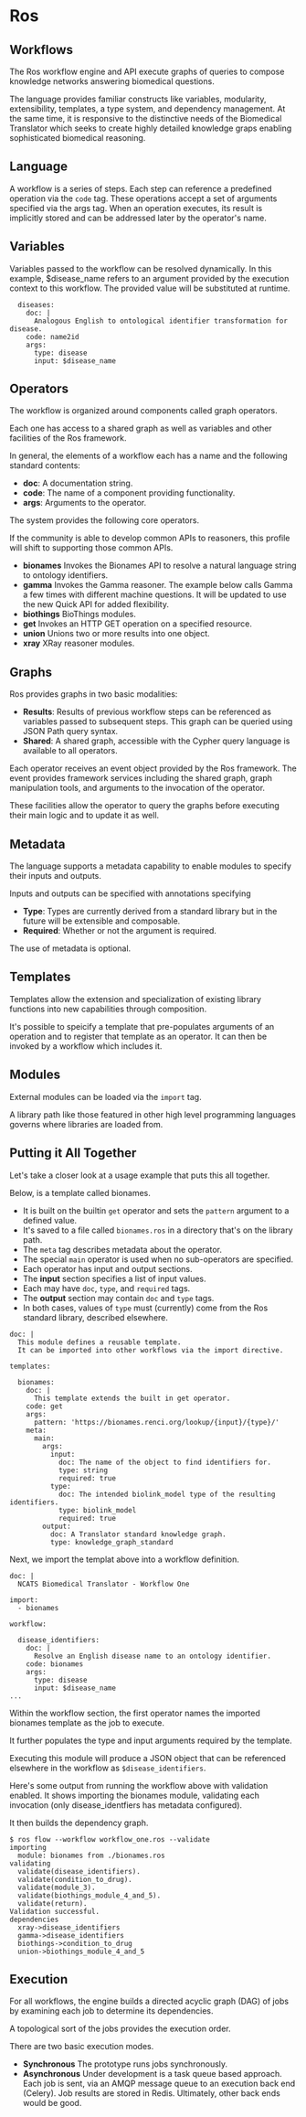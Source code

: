 # Ros

## Workflows

The Ros workflow engine and API execute graphs of queries to compose knowledge networks answering biomedical questions.

The language provides familiar constructs like variables, modularity, extensibility, templates, a type system, and dependency management. At the same time, it is responsive to the distinctive needs of the Biomedical Translator which seeks to create highly detailed knowledge graps enabling sophisticated biomedical reasoning.

## Language

A workflow is a series of steps.
Each step can reference a predefined operation via the `code` tag.
These operations accept a set of arguments specified via the args tag.
When an operation executes, its result is implicitly stored and can be addressed later by the operator's name.

## Variables

Variables passed to the workflow can be resolved dynamically. In this example, $disease_name refers to an argument provided by the execution context to this workflow. The provided value will be substituted at runtime.

```
  diseases:
    doc: |
      Analogous English to ontological identifier transformation for disease.
    code: name2id
    args:
      type: disease
      input: $disease_name
```

## Operators

The workflow is organized around components called graph operators.

Each one has access to a shared graph as well as variables and other facilities of the Ros framework.

In general, the elements of a workflow each has a name and the following standard contents:

* **doc**: A documentation string.
* **code**: The name of a component providing functionality.
* **args**: Arguments to the operator.

The system provides the following core operators.

If the community is able to develop common APIs to reasoners, this profile will shift to supporting those common APIs.

* **bionames** Invokes the Bionames API to resolve a natural language string to ontology identifiers.
* **gamma** Invokes the Gamma reasoner. The example below calls Gamma a few times with different machine questions. It will be updated to use the new Quick API for added flexibility.
* **biothings** BioThings modules.
* **get** Invokes an HTTP GET operation on a specified resource.
* **union** Unions two or more results into one object.
* **xray** XRay reasoner modules.

## Graphs

Ros provides graphs in two basic modalities:

* **Results**: Results of previous workflow steps can be referenced as variables passed to subsequent steps. This graph can be queried using JSON Path query syntax.
* **Shared**: A shared graph, accessible with the Cypher query language is available to all operators.

Each operator receives an event object provided by the Ros framework. The event provides framework services including the shared graph, graph manipulation tools, and arguments to the invocation of the operator.

These facilities allow the operator to query the graphs before executing their main logic and to update it as well.

## Metadata

The language supports a metadata capability to enable modules to specify their inputs and outputs.

Inputs and outputs can be specified with annotations specifying

* **Type**: Types are currently derived from a standard library but in the future will be extensible and composable.
* **Required**: Whether or not the argument is required.

The use of metadata is optional.

## Templates

Templates allow the extension and specialization of existing library functions into new capabilities through composition.

It's possible to speicify a template that pre-populates arguments of an operation and to register that template as an operator. It can then be invoked by a workflow which includes it.

## Modules

External modules can be loaded via the `import` tag.

A library path like those featured in other high level programming languages governs where libraries are loaded from.

## Putting it All Together

Let's take a closer look at a usage example that puts this all together.

Below, is a template called bionames.

* It is built on the builtin `get` operator and sets the `pattern` argument to a defined value.
* It's saved to a file called `bionames.ros` in a directory that's on the library path.
* The `meta` tag describes metadata about the operator.
* The special `main` operator is used when no sub-operators are specified.
* Each operator has input and output sections.
* The **input** section specifies a list of input values.
* Each may have `doc`, `type`, and `required` tags.
* The **output** section may contain `doc` and `type` tags.
* In both cases, values of `type` must (currently) come from the Ros standard library, described elsewhere.

```
doc: |
  This module defines a reusable template.
  It can be imported into other workflows via the import directive.

templates:

  bionames:
    doc: |
      This template extends the built in get operator.
    code: get
    args:
      pattern: 'https://bionames.renci.org/lookup/{input}/{type}/'
    meta:
      main:
        args:
          input:
            doc: The name of the object to find identifiers for.
            type: string
            required: true
          type:
            doc: The intended biolink_model type of the resulting identifiers.
            type: biolink_model
            required: true
        output:
          doc: A Translator standard knowledge graph.
          type: knowledge_graph_standard
```

Next, we import the templat above into a workflow definition.

```
doc: |
  NCATS Biomedical Translator - Workflow One
  
import:
  - bionames
  
workflow:

  disease_identifiers:
    doc: |
      Resolve an English disease name to an ontology identifier.
    code: bionames
    args:
      type: disease
      input: $disease_name
...
```

Within the workflow section, the first operator names the imported bionames template as the job to execute.

It further populates the type and input arguments required by the template.

Executing this module will produce a JSON object that can be referenced elsewhere in the workflow as `$disease_identifiers`.

Here's some output from running the workflow above with validation enabled. It shows importing the bionames module, validating each invocation (only disease_identfiers has metadata configured).

It then builds the dependency graph.

```
$ ros flow --workflow workflow_one.ros --validate
importing
  module: bionames from ./bionames.ros
validating
  validate(disease_identifiers).
  validate(condition_to_drug).
  validate(module_3).
  validate(biothings_module_4_and_5).
  validate(return).
Validation successful.
dependencies
  xray->disease_identifiers
  gamma->disease_identifiers
  biothings->condition_to_drug
  union->biothings_module_4_and_5
```

## Execution

For all workflows, the engine builds a directed acyclic graph (DAG) of jobs by examining each job to determine its dependencies.

A topological sort of the jobs provides the execution order.

There are two basic execution modes.

* **Synchronous** The prototype runs jobs synchronously.
* **Asynchronous** Under development is a task queue based approach.
  Each job is sent, via an AMQP message queue to an execution back end (Celery).
  Job results are stored in Redis.
  Ultimately, other back ends would be good.
